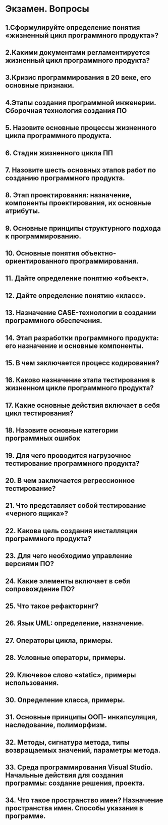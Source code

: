 # Экзамен. Вопросы


## 1.Сформулируйте определение понятия «жизненный цикл программного продукта»?


## 2.Какими документами регламентируется жизненный цикл программного продукта?


## 3.Кризис программирования в 20 веке, его основные признаки.


## 4.Этапы создания программной инженерии. Сборочная технология создания ПО


## 5.	Назовите основные процессы жизненного цикла программного продукта.


## 6.	Стадии жизненного цикла ПП


## 7.	Назовите шесть основных этапов работ по созданию программного продукта.


## 8.	Этап проектирования: назначение, компоненты проектирования, их основные атрибуты.


## 9.	Основные принципы структурного подхода к программированию.


## 10.	Основные понятия объектно-ориентированного программирования.


## 11.	Дайте определение понятию «объект».


## 12.	Дайте определение понятию «класс».


## 13.	Назначение CASE-технологии в создании программного обеспечения.


## 14.	Этап разработки программного продукта: его назначение и основные компоненты.


## 15.	В чем заключается процесс кодирования?


## 16.	Каково назначение этапа тестирования в жизненном цикле программного продукта?


## 17.	Какие основные действия включает в себя цикл тестирования?


## 18.	Назовите основные категории программных ошибок


## 19.	Для чего проводится нагрузочное тестирование программного продукта?


## 20.	В чем заключается регрессионное тестирование?


## 21.	Что представляет собой тестирование «черного ящика»?


## 22.	Какова цель создания инсталляции программного продукта?


## 23.	Для чего необходимо управление версиями ПО?


## 24.	Какие элементы включает в себя сопровождение ПО?


## 25.	Что такое рефакторинг?


## 26.	Язык UML: определение, назначение.


## 27.	Операторы цикла, примеры.


## 28.	Условные операторы, примеры.


## 29.	Ключевое слово «static», примеры использования.


## 30.	Определение класса, примеры.


## 31.	Основные принципы ООП- инкапсуляция, наследование, полиморфизм.


## 32.	Методы, сигнатура метода, типы возвращаемых значений, параметры метода.


## 33.	Среда программирования Visual Studio. Начальные действия для создания программы: создание решения, проекта. 


## 34.	Что такое пространство имен? Назначение пространства имен. Способы указания в программе.
